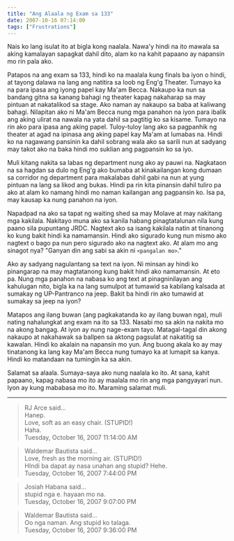 ```yaml
---
title: "Ang Alaala ng Exam sa 133"
date: 2007-10-16 07:14:00
tags: ["Frustrations"]
---
```


Nais ko lang isulat ito at bigla kong naalala. Nawa'y hindi na ito mawala sa aking kamalayan sapagkat dahil dito, alam ko na kahit papaano ay napansin mo rin pala ako.

Patapos na ang exam sa 133, hindi ko na maalala kung finals ba iyon o hindi, at tayong dalawa na lang ang natitira sa loob ng Eng'g Theater. Tumayo ka na para ipasa ang iyong papel kay Ma'am Becca. Nakaupo ka nun sa bandang gitna sa kanang bahagi ng theater kapag nakaharap sa may pintuan at nakatalikod sa stage. Ako naman ay nakaupo sa baba at kaliwang bahagi. Nilapitan ako ni Ma'am Becca nung mga panahon na iyon para ibalik ang aking ulirat na nawala na yata dahil sa pagtitig ko sa kisame. Tumayo na rin ako para ipasa ang aking papel. Tuloy-tuloy lang ako sa pagpanhik ng theater at agad na ipinasa ang aking papel kay Ma'am at lumabas na. Hindi ko na nagawang pansinin ka dahil sobrang wala ako sa sarili nun at sadyang may takot ako na baka hindi mo suklian ang pagpansin ko sa iyo.

Muli kitang nakita sa labas ng department nung ako ay pauwi na. Nagkataon na sa hagdan sa dulo ng Eng'g ako bumaba at kinakailangan kong dumaan sa corridor ng department para makalabas dahil gabi na nun at yung pintuan na lang sa likod ang bukas. Hindi pa rin kita pinansin dahil tuliro pa ako at alam ko namang hindi mo naman kailangan ang pagpansin ko. Isa pa, may kausap ka nung panahon na iyon.

Napadpad na ako sa tapat ng waiting shed sa may Molave at may nakitang mga kakilala. Nakitayo muna ako sa kanila habang pinagtatalunan nila kung paano sila pupuntang JRDC. Nagtext ako sa isang kakilala natin at tinanong ko kung bakit hindi ka namamansin. Hindi ako sigurado kung nun mismo ako nagtext o bago pa nun pero sigurado ako na nagtext ako. At alam mo ang sinagot nya? "Ganyan din ang sabi sa akin ni `<pangalan mo>`."

Ako ay sadyang nagulantang sa text na iyon. Ni minsan ay hindi ko pinangarap na may magtatanong kung bakit hindi ako namamansin. At eto pa. Nung mga panahon na nabasa ko ang text at pinagninilayan ang kahulugan nito, bigla ka na lang sumulpot at tumawid sa kabilang kalsada at sumakay ng UP-Pantranco na jeep. Bakit ba hindi rin ako tumawid at sumakay sa jeep na iyon?

Matapos ang ilang buwan (ang pagkakatanda ko ay ilang buwan nga), muli nating nahalungkat ang exam na ito sa 133. Nasabi mo sa akin na nakita mo na akong bangag. At iyon ay nung nage-exam tayo. Matagal-tagal din akong nakaupo at nakahawak sa ballpen sa aktong pagsulat at nakatitig sa kawalan. Hindi ko akalain na napansin mo yun. Ang buong akala ko ay may tinatanong ka lang kay Ma'am Becca nung tumayo ka at lumapit sa kanya. Hindi ko matandaan na tumingin ka sa akin.

Salamat sa alaala. Sumaya-saya ako nung naalala ko ito. At sana, kahit papaano, kapag nabasa mo ito ay maalala mo rin ang mga pangyayari nun. Iyon ay kung mababasa mo ito. Maraming salamat muli.

---

> RJ Arce said...  
> Hanep.  
> Love, soft as an easy chair. (STUPID!)  
> Haha.  
> Tuesday, October 16, 2007 11:14:00 AM 

> Waldemar Bautista said...  
> Love, fresh as the morning air. (STUPID!)  
> HIndi ba dapat ay nasa unahan ang stupid? Hehe.  
> Tuesday, October 16, 2007 7:44:00 PM 

> Josiah Habana said...  
> stupid nga e. hayaan mo na.  
> Tuesday, October 16, 2007 9:07:00 PM 

> Waldemar Bautista said...  
> Oo nga naman. Ang stupid ko talaga.  
> Tuesday, October 16, 2007 9:36:00 PM 